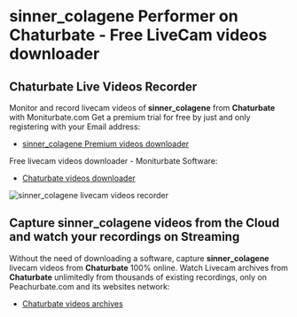 # sinner_colagene Performer on Chaturbate - Free LiveCam videos downloader

## Chaturbate Live Videos Recorder

Monitor and record livecam videos of **sinner_colagene** from **Chaturbate** with Moniturbate.com
Get a premium trial for free by just and only registering with your Email address:
* [sinner_colagene Premium videos downloader](https://moniturbate.com/request-demo-licence-key.html)

Free livecam videos downloader - Moniturbate Software:
* [Chaturbate videos downloader](https://moniturbate.com/moniturbate-download-software.html)

![sinner_colagene livecam videos recorder](https://peachurnet.com/templates/moniturbate-software.png)


## Capture sinner_colagene videos from the Cloud and watch your recordings on Streaming

Without the need of downloading a software, capture **sinner_colagene** livecam videos from **Chaturbate** 100% online.
Watch Livecam archives from **Chaturbate** unlimitedly from thousands of existing recordings, only on Peachurbate.com and its websites network:
* [Chaturbate videos archives](https://peachurnet.com/)